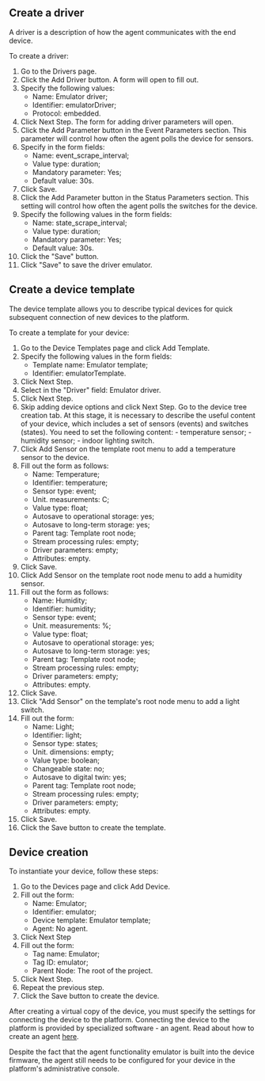 ## Create a driver

A driver is a description of how the agent communicates with the end device.

To create a driver:

1. Go to the Drivers page.
2. Click the Add Driver button. A form will open to fill out.
3. Specify the following values:
   - Name: Emulator driver;
   - Identifier: emulatorDriver;
   - Protocol: embedded.
4. Click Next Step. The form for adding driver parameters will open.
5. Click the Add Parameter button in the Event Parameters section. This parameter will control how often the agent polls the device for sensors.
6. Specify in the form fields:
   - Name: event_scrape_interval;
   - Value type: duration;
   - Mandatory parameter: Yes;
   - Default value: 30s.
7. Click Save.
8. Click the Add Parameter button in the Status Parameters section. This setting will control how often the agent polls the switches for the device.
9. Specify the following values ​​in the form fields:
   - Name: state_scrape_interval;
   - Value type: duration;
   - Mandatory parameter: Yes;
   - Default value: 30s.
10. Click the "Save" button.
11. Click "Save" to save the driver emulator.

## Create a device template

The device template allows you to describe typical devices for quick subsequent connection of new devices to the platform.

To create a template for your device:

1. Go to the Device Templates page and click Add Template.
2. Specify the following values ​​in the form fields:
   - Template name: Emulator template;
   - Identifier: emulatorTemplate.
3. Click Next Step.
4. Select in the "Driver" field: Emulator driver.
5. Click Next Step.
6. Skip adding device options and click Next Step.
   Go to the device tree creation tab. At this stage, it is necessary to describe the useful content of your device, which includes a set of sensors (events) and switches (states).
   You need to set the following content: - temperature sensor; - humidity sensor; - indoor lighting switch.
7. Click Add Sensor on the template root menu to add a temperature sensor to the device.
8. Fill out the form as follows:
   - Name: Temperature;
   - Identifier: temperature;
   - Sensor type: event;
   - Unit. measurements: C;
   - Value type: float;
   - Autosave to operational storage: yes;
   - Autosave to long-term storage: yes;
   - Parent tag: Template root node;
   - Stream processing rules: empty;
   - Driver parameters: empty;
   - Attributes: empty.
9. Click Save.
10. Click Add Sensor on the template root node menu to add a humidity sensor.
11. Fill out the form as follows:
    - Name: Humidity;
    - Identifier: humidity;
    - Sensor type: event;
    - Unit. measurements: %;
    - Value type: float;
    - Autosave to operational storage: yes;
    - Autosave to long-term storage: yes;
    - Parent tag: Template root node;
    - Stream processing rules: empty;
    - Driver parameters: empty;
    - Attributes: empty.
12. Click Save.
13. Click "Add Sensor" on the template's root node menu to add a light switch.
14. Fill out the form:
    - Name: Light;
    - Identifier: light;
    - Sensor type: states;
    - Unit. dimensions: empty;
    - Value type: boolean;
    - Changeable state: no;
    - Autosave to digital twin: yes;
    - Parent tag: Template root node;
    - Stream processing rules: empty;
    - Driver parameters: empty;
    - Attributes: empty.
15. Click Save.
16. Click the Save button to create the template.

## Device creation

To instantiate your device, follow these steps:

1. Go to the Devices page and click Add Device.
2. Fill out the form:
   - Name: Emulator;
   - Identifier: emulator;
   - Device template: Emulator template;
   - Agent: No agent.
3. Click Next Step
4. Fill out the form:
   - Tag name: Emulator;
   - Tag ID: emulator;
   - Parent Node: The root of the project.
5. Click Next Step.
6. Repeat the previous step.
7. Click the Save button to create the device.

After creating a virtual copy of the device, you must specify the settings for connecting the device to the platform. Connecting the device to the platform is provided by specialized software - an agent. Read about how to create an agent [here](/docs/additionals/iot/agents).

Despite the fact that the agent functionality emulator is built into the device firmware, the agent still needs to be configured for your device in the platform's administrative console.
